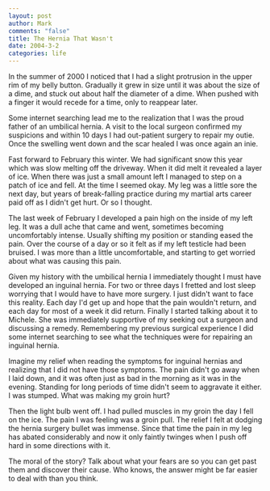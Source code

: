 ```yaml
--- 
layout: post
author: Mark
comments: "false"
title: The Hernia That Wasn't
date: 2004-3-2
categories: life
---
```

In the summer of 2000 I noticed that I had a slight protrusion in the upper rim of my belly button. Gradually it grew in size until it was about the size of a dime, and stuck out about half the diameter of a dime. When pushed with a finger it would recede for a time, only to reappear later.

Some internet searching lead me to the realization that I was the proud father of an umbilical hernia. A visit to the local surgeon confirmed my suspicions and within 10 days I had out-patient surgery to repair my outie. Once the swelling went down and the scar healed I was once again an inie.

Fast forward to February this winter. We had significant snow this year which was slow melting off the driveway. When it did melt it revealed a layer of ice. When there was just a small amount left I managed to step on a patch of ice and fell. At the time I seemed okay. My leg was a little sore the next day, but years of break-falling practice during my martial arts career paid off as I didn't get hurt. Or so I thought.

The last week of February I developed a pain high on the inside of my left leg. It was a dull ache that came and went, sometimes becoming uncomfortably intense. Usually shifting my position or standing eased the pain. Over the course of a day or so it felt as if my left testicle had been bruised. I was more than a little uncomfortable, and starting to get worried about what was causing this pain.

Given my history with the umbilical hernia I immediately thought I must have developed an inguinal hernia. For two or three days I fretted and lost sleep worrying that I would have to have more surgery. I just didn't want to face this reality. Each day I'd get up and hope that the pain wouldn't return, and each day for most of a week it did return. Finally I started talking about it to Michele. She was immediately supportive of my seeking out a surgeon and discussing a remedy. Remembering my previous surgical experience I did some internet searching to see what the techniques were for repairing an inguinal hernia.

Imagine my relief when reading the symptoms for inguinal hernias and realizing that I did not have those symptoms. The pain didn't go away when I laid down, and it was often just as bad in the morning as it was in the evening. Standing for long periods of time didn't seem to aggravate it either. I was stumped. What was making my groin hurt?

Then the light bulb went off. I had pulled muscles in my groin the day I fell on the ice. The pain I was feeling was a groin pull. The relief I felt at dodging the hernia surgery bullet was immense. Since that time the pain in my leg has abated considerably and now it only faintly twinges when I push off hard in some directions with it.

The moral of the story? Talk about what your fears are so you can get past them and discover their cause. Who knows, the answer might be far easier to deal with than you think.

